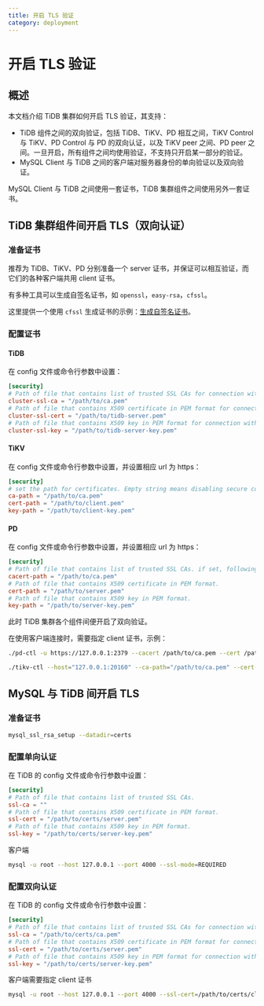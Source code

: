 ```yaml
---
title: 开启 TLS 验证
category: deployment
---
```


# 开启 TLS 验证

## 概述

本文档介绍 TiDB 集群如何开启 TLS 验证，其支持：

- TiDB 组件之间的双向验证，包括 TiDB、TiKV、PD 相互之间，TiKV Control 与 TiKV、PD Control 与 PD 的双向认证，以及 TiKV peer 之间、PD peer 之间。一旦开启，所有组件之间均使用验证，不支持只开启某一部分的验证。
- MySQL Client 与 TiDB 之间的客户端对服务器身份的单向验证以及双向验证。

MySQL Client 与 TiDB 之间使用一套证书，TiDB 集群组件之间使用另外一套证书。

## TiDB 集群组件间开启 TLS（双向认证）

### 准备证书

推荐为 TiDB、TiKV、PD 分别准备一个 server 证书，并保证可以相互验证，而它们的各种客户端共用 client 证书。

有多种工具可以生成自签名证书，如 `openssl`，`easy-rsa`，`cfssl`。

这里提供一个使用 `cfssl` 生成证书的示例：[生成自签名证书](generate-self-signed-certificates.md)。

### 配置证书

#### TiDB

在 config 文件或命令行参数中设置：

```toml
[security]
# Path of file that contains list of trusted SSL CAs for connection with cluster components.
cluster-ssl-ca = "/path/to/ca.pem"
# Path of file that contains X509 certificate in PEM format for connection with cluster components.
cluster-ssl-cert = "/path/to/tidb-server.pem"
# Path of file that contains X509 key in PEM format for connection with cluster components.
cluster-ssl-key = "/path/to/tidb-server-key.pem"
```

#### TiKV

在 config 文件或命令行参数中设置，并设置相应 url 为 https：

```toml
[security]
# set the path for certificates. Empty string means disabling secure connectoins.
ca-path = "/path/to/ca.pem"
cert-path = "/path/to/client.pem"
key-path = "/path/to/client-key.pem"
```

#### PD

在 config 文件或命令行参数中设置，并设置相应 url 为 https：

```toml
[security]
# Path of file that contains list of trusted SSL CAs. if set, following four settings shouldn't be empty
cacert-path = "/path/to/ca.pem"
# Path of file that contains X509 certificate in PEM format.
cert-path = "/path/to/server.pem"
# Path of file that contains X509 key in PEM format.
key-path = "/path/to/server-key.pem"
```

此时 TiDB 集群各个组件间便开启了双向验证。

在使用客户端连接时，需要指定 client 证书，示例：

```bash
./pd-ctl -u https://127.0.0.1:2379 --cacert /path/to/ca.pem --cert /path/to/pd-client.pem --key /path/to/pd-client-key.pem

./tikv-ctl --host="127.0.0.1:20160" --ca-path="/path/to/ca.pem" --cert-path="/path/to/client.pem" --key-path="/path/to/clinet-key.pem"
```

## MySQL 与 TiDB 间开启 TLS

### 准备证书

```bash
mysql_ssl_rsa_setup --datadir=certs
```

### 配置单向认证

在 TiDB 的 config 文件或命令行参数中设置：

```toml
[security]
# Path of file that contains list of trusted SSL CAs.
ssl-ca = ""
# Path of file that contains X509 certificate in PEM format.
ssl-cert = "/path/to/certs/server.pem"
# Path of file that contains X509 key in PEM format.
ssl-key = "/path/to/certs/server-key.pem"
```

客户端

```bash
mysql -u root --host 127.0.0.1 --port 4000 --ssl-mode=REQUIRED
```

### 配置双向认证

在 TiDB 的 config 文件或命令行参数中设置：

```toml
[security]
# Path of file that contains list of trusted SSL CAs for connection with mysql client.
ssl-ca = "/path/to/certs/ca.pem"
# Path of file that contains X509 certificate in PEM format for connection with mysql client.
ssl-cert = "/path/to/certs/server.pem"
# Path of file that contains X509 key in PEM format for connection with mysql client.
ssl-key = "/path/to/certs/server-key.pem"
```

客户端需要指定 client 证书

```bash
mysql -u root --host 127.0.0.1 --port 4000 --ssl-cert=/path/to/certs/client-cert.pem --ssl-key=/path/to/certs/client-key.pem --ssl-ca=/path/to/certs/ca.pem --ssl-mode=VERIFY_IDENTITY
```
